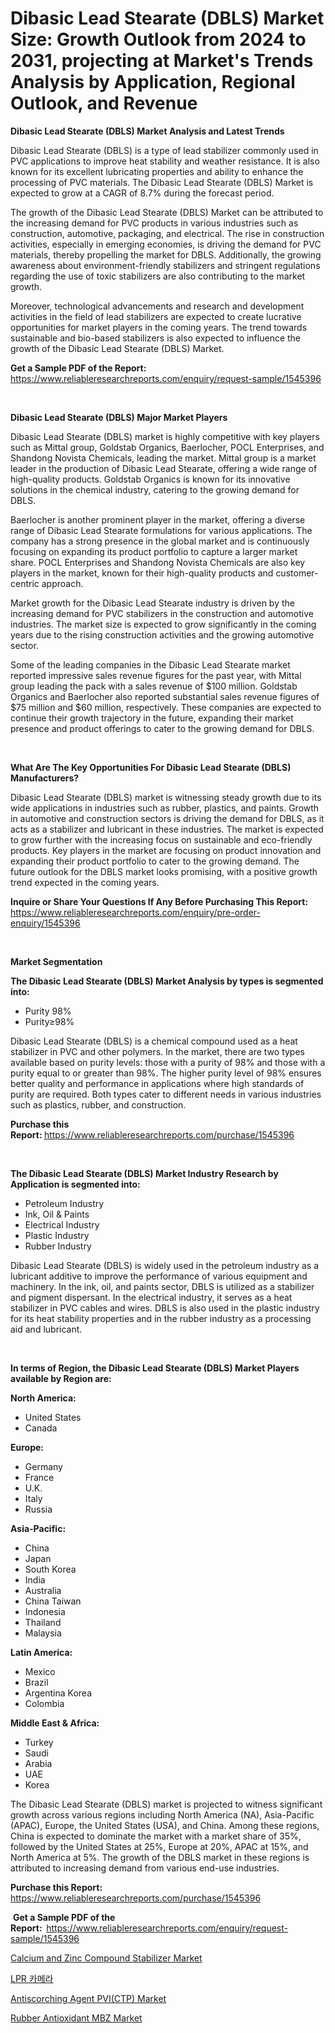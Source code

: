 <p><h1>Dibasic Lead Stearate (DBLS) Market Size: Growth Outlook from 2024 to 2031, projecting at Market's Trends Analysis by Application, Regional Outlook, and Revenue</h1></p><p><strong>Dibasic Lead Stearate (DBLS) Market Analysis and Latest Trends</strong></p>
<p><p>Dibasic Lead Stearate (DBLS) is a type of lead stabilizer commonly used in PVC applications to improve heat stability and weather resistance. It is also known for its excellent lubricating properties and ability to enhance the processing of PVC materials. The Dibasic Lead Stearate (DBLS) Market is expected to grow at a CAGR of 8.7% during the forecast period.</p><p>The growth of the Dibasic Lead Stearate (DBLS) Market can be attributed to the increasing demand for PVC products in various industries such as construction, automotive, packaging, and electrical. The rise in construction activities, especially in emerging economies, is driving the demand for PVC materials, thereby propelling the market for DBLS. Additionally, the growing awareness about environment-friendly stabilizers and stringent regulations regarding the use of toxic stabilizers are also contributing to the market growth.</p><p>Moreover, technological advancements and research and development activities in the field of lead stabilizers are expected to create lucrative opportunities for market players in the coming years. The trend towards sustainable and bio-based stabilizers is also expected to influence the growth of the Dibasic Lead Stearate (DBLS) Market.</p></p>
<p><strong>Get a Sample PDF of the Report:&nbsp;</strong> <a href="https://www.reliableresearchreports.com/enquiry/request-sample/1545396">https://www.reliableresearchreports.com/enquiry/request-sample/1545396</a></p>
<p>&nbsp;</p>
<p><strong>Dibasic Lead Stearate (DBLS) Major Market Players</strong></p>
<p><p>Dibasic Lead Stearate (DBLS) market is highly competitive with key players such as Mittal group, Goldstab Organics, Baerlocher, POCL Enterprises, and Shandong Novista Chemicals, leading the market. Mittal group is a market leader in the production of Dibasic Lead Stearate, offering a wide range of high-quality products. Goldstab Organics is known for its innovative solutions in the chemical industry, catering to the growing demand for DBLS.</p><p>Baerlocher is another prominent player in the market, offering a diverse range of Dibasic Lead Stearate formulations for various applications. The company has a strong presence in the global market and is continuously focusing on expanding its product portfolio to capture a larger market share. POCL Enterprises and Shandong Novista Chemicals are also key players in the market, known for their high-quality products and customer-centric approach.</p><p>Market growth for the Dibasic Lead Stearate industry is driven by the increasing demand for PVC stabilizers in the construction and automotive industries. The market size is expected to grow significantly in the coming years due to the rising construction activities and the growing automotive sector.</p><p>Some of the leading companies in the Dibasic Lead Stearate market reported impressive sales revenue figures for the past year, with Mittal group leading the pack with a sales revenue of $100 million. Goldstab Organics and Baerlocher also reported substantial sales revenue figures of $75 million and $60 million, respectively. These companies are expected to continue their growth trajectory in the future, expanding their market presence and product offerings to cater to the growing demand for DBLS.</p></p>
<p>&nbsp;</p>
<p><strong>What Are The Key Opportunities For Dibasic Lead Stearate (DBLS) Manufacturers?</strong></p>
<p><p>Dibasic Lead Stearate (DBLS) market is witnessing steady growth due to its wide applications in industries such as rubber, plastics, and paints. Growth in automotive and construction sectors is driving the demand for DBLS, as it acts as a stabilizer and lubricant in these industries. The market is expected to grow further with the increasing focus on sustainable and eco-friendly products. Key players in the market are focusing on product innovation and expanding their product portfolio to cater to the growing demand. The future outlook for the DBLS market looks promising, with a positive growth trend expected in the coming years.</p></p>
<p><strong>Inquire or Share Your Questions If Any Before Purchasing This Report:</strong> <a href="https://www.reliableresearchreports.com/enquiry/pre-order-enquiry/1545396">https://www.reliableresearchreports.com/enquiry/pre-order-enquiry/1545396</a></p>
<p>&nbsp;</p>
<p><strong>Market Segmentation</strong></p>
<p><strong>The Dibasic Lead Stearate (DBLS) Market Analysis by types is segmented into:</strong></p>
<p><ul><li>Purity 98%</li><li>Purity≥98%</li></ul></p>
<p><p>Dibasic Lead Stearate (DBLS) is a chemical compound used as a heat stabilizer in PVC and other polymers. In the market, there are two types available based on purity levels: those with a purity of 98% and those with a purity equal to or greater than 98%. The higher purity level of 98% ensures better quality and performance in applications where high standards of purity are required. Both types cater to different needs in various industries such as plastics, rubber, and construction.</p></p>
<p><strong>Purchase this Report:&nbsp;</strong><a href="https://www.reliableresearchreports.com/purchase/1545396">https://www.reliableresearchreports.com/purchase/1545396</a></p>
<p>&nbsp;</p>
<p><strong>The Dibasic Lead Stearate (DBLS) Market Industry Research by Application is segmented into:</strong></p>
<p><ul><li>Petroleum Industry</li><li>Ink, Oil & Paints</li><li>Electrical Industry</li><li>Plastic Industry</li><li>Rubber Industry</li></ul></p>
<p><p>Dibasic Lead Stearate (DBLS) is widely used in the petroleum industry as a lubricant additive to improve the performance of various equipment and machinery. In the ink, oil, and paints sector, DBLS is utilized as a stabilizer and pigment dispersant. In the electrical industry, it serves as a heat stabilizer in PVC cables and wires. DBLS is also used in the plastic industry for its heat stability properties and in the rubber industry as a processing aid and lubricant.</p></p>
<p>&nbsp;</p>
<p><strong>In terms of Region, the Dibasic Lead Stearate (DBLS) Market Players available by Region are:</strong></p>
<p>
    <p> <strong> North America: </strong>
        <ul>
            <li>United States</li>
            <li>Canada</li>
        </ul>
        </p> 
    <p> <strong> Europe: </strong>
        <ul>
            <li>Germany</li>
            <li>France</li>
            <li>U.K.</li>
            <li>Italy</li>
            <li>Russia</li>
        </ul>
        </p> 
    <p> <strong> Asia-Pacific: </strong>
        <ul>
            <li>China</li>
            <li>Japan</li>
            <li>South Korea</li>
            <li>India</li>
            <li>Australia</li>
            <li>China Taiwan</li>
            <li>Indonesia</li>
            <li>Thailand</li>
            <li>Malaysia</li>
        </ul>
        </p> 
    <p> <strong> Latin America: </strong>
        <ul>
            <li>Mexico</li>
            <li>Brazil</li>
            <li>Argentina Korea</li>
            <li>Colombia</li>
        </ul>
        </p> 
    <p> <strong> Middle East & Africa: </strong>
        <ul>
            <li>Turkey</li>
            <li>Saudi</li>
            <li>Arabia</li>
            <li>UAE</li>
            <li>Korea</li>
        </ul>
    </p>
    </p>
<p><p>The Dibasic Lead Stearate (DBLS) market is projected to witness significant growth across various regions including North America (NA), Asia-Pacific (APAC), Europe, the United States (USA), and China. Among these regions, China is expected to dominate the market with a market share of 35%, followed by the United States at 25%, Europe at 20%, APAC at 15%, and North America at 5%. The growth of the DBLS market in these regions is attributed to increasing demand from various end-use industries.</p></p>
<p><strong>Purchase this Report: </strong><a href="https://www.reliableresearchreports.com/purchase/1545396">https://www.reliableresearchreports.com/purchase/1545396</a></p>
<p>&nbsp;<strong>Get a Sample PDF of the Report:&nbsp;&nbsp;</strong><a href="https://www.reliableresearchreports.com/enquiry/request-sample/1545396">https://www.reliableresearchreports.com/enquiry/request-sample/1545396</a></p>
<p><strong></strong></p>
<p><p><a href="https://github.com/nicholepatriciadoylenwnrjr0/Market-Research-Report-List-1/blob/main/calcium-and-zinc-compound-stabilizer-market.md">Calcium and Zinc Compound Stabilizer Market</a></p><p><a href="https://medium.com/@estelwisozk1/lpr-%EC%B9%B4%EB%A9%94%EB%9D%BC-%EC%8B%9C%EC%9E%A5-%EC%9C%A0%ED%98%95-%EC%9D%91%EC%9A%A9-%EB%B0%8F-%EC%A7%80%EB%A6%AC%EC%A0%81-%ED%8F%89%EA%B0%80%EC%97%90-%EB%8C%80%ED%95%9C-%ED%8F%AC%EA%B4%84%EC%A0%81%EC%9D%B8-%ED%8F%89%EA%B0%80-e584ce6106c0">LPR 카메라</a></p><p><a href="https://github.com/gamblestampleyjenny50m5sl6/Market-Research-Report-List-1/blob/main/antiscorching-agent-pvictp-market.md">Antiscorching Agent PVI(CTP) Market</a></p><p><a href="https://github.com/wwwkeltoum/Market-Research-Report-List-2/blob/main/rubber-antioxidant-mbz-market.md">Rubber Antioxidant MBZ Market</a></p></p>